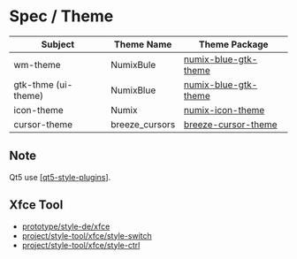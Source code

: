 
# Spec / Theme

| Subject | Theme Name | Theme Package |
| --- | --- | --- |
| wm-theme | NumixBule | [numix-blue-gtk-theme](https://packages.ubuntu.com/bionic/numix-blue-gtk-theme) |
| gtk-thme (ui-theme) | NumixBlue | [numix-blue-gtk-theme](https://packages.ubuntu.com/bionic/numix-blue-gtk-theme) |
| icon-theme | Numix | [numix-icon-theme](https://packages.ubuntu.com/bionic/numix-icon-theme) |
| cursor-theme | breeze_cursors | [breeze-cursor-theme](https://packages.ubuntu.com/bionic/breeze-cursor-theme) |


## Note

Qt5 use [[qt5-style-plugins](../../prototype/style-platformtheme/qt5-style-plugins)].


## Xfce Tool

* [prototype/style-de/xfce](../../prototype/style-de/xfce)
* [project/style-tool/xfce/style-switch](../../project/style-tool/xfce/style-switch)
* [project/style-tool/xfce/style-ctrl](../../project/style-tool/xfce/style-ctrl)

